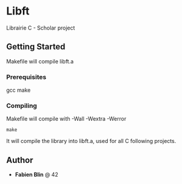 # Libft

Librairie C - Scholar project

## Getting Started

Makefile will compile libft.a

### Prerequisites

gcc
make

### Compiling

Makefile will compile with -Wall -Wextra -Werror

```
make
```

It will compile the library into libft.a, used for all C following projects.

## Author

* **Fabien Blin** @ 42

